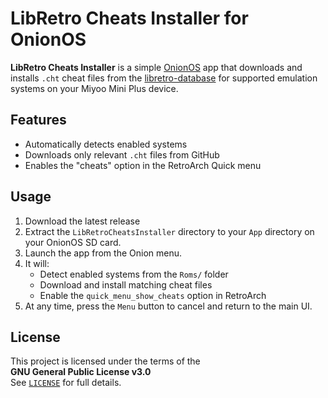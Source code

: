 # LibRetro Cheats Installer for OnionOS

**LibRetro Cheats Installer** is a simple [OnionOS](https://onionui.github.io/) app that downloads and installs `.cht` cheat files from the [libretro-database](https://github.com/libretro/libretro-database) for supported emulation systems on your Miyoo Mini Plus device.

## Features

- Automatically detects enabled systems
- Downloads only relevant `.cht` files from GitHub
- Enables the "cheats" option in the RetroArch Quick menu

## Usage

1. Download the latest release
2. Extract the `LibRetroCheatsInstaller` directory to your `App` directory on your OnionOS SD card.
3. Launch the app from the Onion menu.
4. It will:
   - Detect enabled systems from the `Roms/` folder
   - Download and install matching cheat files
   - Enable the `quick_menu_show_cheats` option in RetroArch
5. At any time, press the `Menu` button to cancel and return to the main UI.

## License

This project is licensed under the terms of the  
**GNU General Public License v3.0**  
See [`LICENSE`](./LICENSE) for full details.

